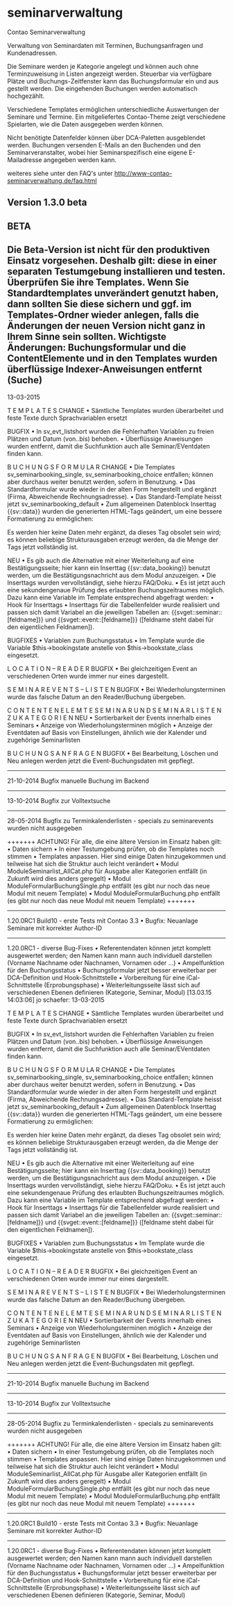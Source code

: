 seminarverwaltung
=================

Contao Seminarverwaltung

Verwaltung von Seminardaten mit Terminen, Buchungsanfragen und Kundenadressen.

Die Seminare werden je Kategorie angelegt und können auch ohne Terminzuweisung in Listen angezeigt werden.
Steuerbar via verfügbare Plätze und Buchungs-Zeitfenster kann das Buchungsformular ein und aus gestellt werden.
Die eingehenden Buchungen werden automatisch hochgezählt. 

Verschiedene Templates ermöglichen unterschiedliche Auswertungen der Seminare und Termine. 
Ein mitgeliefertes Contao-Theme zeigt verschiedene Spielarten, wie die Daten ausgegeben werden können.

Nicht benötigte Datenfelder können über DCA-Paletten ausgeblendet werden.
Buchungen versenden E-Mails an den Buchenden und den Seminarveranstalter, wobei hier Seminarspezifisch eine 
eigene E-Mailadresse angegeben werden kann.

weiteres siehe unter den FAQ's unter http://www-contao-seminarverwaltung.de/faq.html


Version 1.3.0 beta
-------------

BETA
----
Die Beta-Version ist nicht für den produktiven Einsatz vorgesehen.
Deshalb gilt: diese in einer separaten Testumgebung installieren und testen.
Überprüfen Sie ihre Templates. Wenn Sie Standardtemplates unverändert genutzt haben, dann sollten Sie diese sichern und ggf. im Templates-Ordner wieder anlegen, falls die Änderungen der neuen Version nicht ganz in Ihrem Sinne sein sollten.
Wichtigste Änderungen: Buchungsformular und die ContentElemente und in den Templates wurden überflüssige Indexer-Anweisungen entfernt (Suche)
----


13-03-2015

T E M P L A T E S
CHANGE
• Sämtliche Templates wurden überarbeitet und feste Texte durch Sprachvariablen ersetzt

BUGFIX
• In sv_evt_listshort wurden die Fehlerhaften Variablen zu freien Plätzen und Datum (von..bis) behoben.
• Überflüssige <!-- indexer::... --> Anweisungen wurden entfernt, damit die Suchfunktion auch alle Seminar/EVentdaten finden kann.



B U C H U N G S F O R M U LA R
CHANGE
• Die Templates sv_seminarbooking_single, sv_seminarbooking_choice entfallen; können aber durchaus weiter benutzt werden, sofern in Benutzung.
• Das Standardformular wurde wieder in der alten Form hergestellt und ergänzt (Firma, Abweichende Rechnungsadresse).
• Das Standard-Template heisst jetzt sv_seminarbooking_default
• Zum allgemeinen Datenblock Inserttag {{sv::data}} wurden die generierten HTML-Tags geändert, um eine bessere Formatierung zu ermöglichen:
<div class=""><span class=""></span> <span class=""></span></div>
Es werden hier keine Daten mehr ergänzt, da dieses Tag obsolet sein wird; es können beliebige Strukturausgaben erzeugt werden, da die Menge der Tags jetzt vollständig ist.

NEU
• Es gib auch die Alternative mit einer Weiterleitung auf eine Bestätigungsseite; hier kann ein Inserttag {{sv::data_booking}} benutzt werden, um die Bestätigungsnachricht aus dem Modul anzuzeigen.
• Die Inserttags wurden vervollständigt, siehe hierzu FAQ/Doku.
• Es ist jetzt auch eine sekundengenaue Prüfung des erlaubten Buchungszeitraumes möglich. Dazu kann eine Variable im Template entsprechend abgefragt werden: <?php if (xxxx): ?>
• Hook für Inserttags
• Inserttags für die Tabellenfelder wurde realisiert und passen sich damit Variabel an die jeweiligen Tabellen an: {{svget::seminar::[feldname]}} und {{svget::event::[feldname]}} ([feldname steht dabei für den eigentlichen Feldnamen]).

BUGFIXES
• Variablen zum Buchungsstatus
• Im Template wurde die Variable $this->bookingstate anstelle von $this->bookstate_class eingesetzt.



L O C A T I O N – R E A D E R
BUGFIX
• Bei gleichzeitigen Event an verschiedenen Orten wurde immer nur eines dargestellt.



S E M I N A R E V E N T S – L I S T E N
BUGFIX
• Bei Wiederholungsterminen wurde das falsche Datum an den Reader/Buchung übergeben.



C O N T E N T E N E L E M T E   S E M I N A R   U N D   S E M I N A R L I S T E N  Z U   K A T E G O R I E N
NEU
•  Sortierbarkeit der Events innerhalb eines Seminars
• Anzeige von Wiederholungsterminen möglich
• Anzeige der Eventdaten auf Basis von Einstellungen, ähnlich wie der Kalender und zugehörige Seminarlisten



B U C H U N G S A N F R A G E N
BUGFIX
• Bei Bearbeitung, Löschen und Neu anlegen werden jetzt die Event-Buchungsdaten mit gepflegt.

------- 

21-10-2014 Bugfix manuelle Buchung im Backend 

------- 

13-10-2014 Bugfix zur Volltextsuche 

------- 

28-05-2014 Bugfix zu Terminkalenderlisten - specials zu seminarevents wurden nicht ausgegeben

+++++++
ACHTUNG! Für alle, die eine ältere Version im Einsatz haben gilt:
• Daten sichern
• In einer Testumgebung prüfen, ob die Templates noch stimmen
• Templates anpassen. Hier sind einige Daten hinzugekommen und teilweise hat sich die Struktur auch leicht verändert
• Modul ModuleSeminarlist_AllCat.php für Ausgabe aller Kategorien entfällt (in Zukunft wird dies anders geregelt)
• Modul ModuleFormularBuchungSingle.php entfällt (es gibt nur noch das neue Modul mit neuem Template)
• Modul ModuleFormularBuchung.php entfällt (es gibt nur noch das neue Modul mit neuem Template)
+++++++


------- 

1.20.0RC1 Build10 - erste Tests mit Contao 3.3
• Bugfix: Neuanlage Seminare mit korrekter Author-ID 

------- 

1.20.0RC1 - diverse Bug-Fixes
• Referentendaten können jetzt komplett ausgewertet werden; den Namen kann mann auch individuell darstellen (Vorname Nachname oder Nachnamen, Vornamen oder ...)
• Ampelfunktion für den Buchungsstatus
• Buchungsformular jetzt besser erweiterbar per DCA-Definition und Hook-Schnittstelle
• Vorbereitung für eine iCal-Schnittstelle (Erprobungsphase)
• Weiterleitungsseite lässt sich auf verschiedenen Ebenen definieren (Kategorie, Seminar, Modul)
[13.03.15 14:03:06] jo schaefer: 13-03-2015

T E M P L A T E S
CHANGE
• Sämtliche Templates wurden überarbeitet und feste Texte durch Sprachvariablen ersetzt

BUGFIX
• In sv_evt_listshort wurden die Fehlerhaften Variablen zu freien Plätzen und Datum (von..bis) behoben.
• Überflüssige <!-- indexer::... --> Anweisungen wurden entfernt, damit die Suchfunktion auch alle Seminar/EVentdaten finden kann.



B U C H U N G S F O R M U LA R
CHANGE
• Die Templates sv_seminarbooking_single, sv_seminarbooking_choice entfallen; können aber durchaus weiter benutzt werden, sofern in Benutzung.
• Das Standardformular wurde wieder in der alten Form hergestellt und ergänzt (Firma, Abweichende Rechnungsadresse).
• Das Standard-Template heisst jetzt sv_seminarbooking_default
• Zum allgemeinen Datenblock Inserttag {{sv::data}} wurden die generierten HTML-Tags geändert, um eine bessere Formatierung zu ermöglichen:
<div class=""><span class=""></span> <span class=""></span></div>
Es werden hier keine Daten mehr ergänzt, da dieses Tag obsolet sein wird; es können beliebige Strukturausgaben erzeugt werden, da die Menge der Tags jetzt vollständig ist.

NEU
• Es gib auch die Alternative mit einer Weiterleitung auf eine Bestätigungsseite; hier kann ein Inserttag {{sv::data_booking}} benutzt werden, um die Bestätigungsnachricht aus dem Modul anzuzeigen.
• Die Inserttags wurden vervollständigt, siehe hierzu FAQ/Doku.
• Es ist jetzt auch eine sekundengenaue Prüfung des erlaubten Buchungszeitraumes möglich. Dazu kann eine Variable im Template entsprechend abgefragt werden: <?php if (xxxx): ?>
• Hook für Inserttags
• Inserttags für die Tabellenfelder wurde realisiert und passen sich damit Variabel an die jeweiligen Tabellen an: {{svget::seminar::[feldname]}} und {{svget::event::[feldname]}} ([feldname steht dabei für den eigentlichen Feldnamen]).

BUGFIXES
• Variablen zum Buchungsstatus
• Im Template wurde die Variable $this->bookingstate anstelle von $this->bookstate_class eingesetzt.



L O C A T I O N – R E A D E R
BUGFIX
• Bei gleichzeitigen Event an verschiedenen Orten wurde immer nur eines dargestellt.



S E M I N A R E V E N T S – L I S T E N
BUGFIX
• Bei Wiederholungsterminen wurde das falsche Datum an den Reader/Buchung übergeben.



C O N T E N T E N E L E M T E   S E M I N A R   U N D   S E M I N A R L I S T E N   Z U   K A T E G O R I E N
NEU
•  Sortierbarkeit der Events innerhalb eines Seminars
• Anzeige von Wiederholungsterminen möglich
• Anzeige der Eventdaten auf Basis von Einstellungen, ähnlich wie der Kalender und zugehörige Seminarlisten



B U C H U N G S A N F R A G E N
BUGFIX
• Bei Bearbeitung, Löschen und Neu anlegen werden jetzt die Event-Buchungsdaten mit gepflegt.

------- 

21-10-2014 Bugfix manuelle Buchung im Backend 

------- 

13-10-2014 Bugfix zur Volltextsuche 

------- 

28-05-2014 Bugfix zu Terminkalenderlisten - specials zu seminarevents wurden nicht ausgegeben

+++++++
ACHTUNG! Für alle, die eine ältere Version im Einsatz haben gilt:
• Daten sichern
• In einer Testumgebung prüfen, ob die Templates noch stimmen
• Templates anpassen. Hier sind einige Daten hinzugekommen und teilweise hat sich die Struktur auch leicht verändert
• Modul ModuleSeminarlist_AllCat.php für Ausgabe aller Kategorien entfällt (in Zukunft wird dies anders geregelt)
• Modul ModuleFormularBuchungSingle.php entfällt (es gibt nur noch das neue Modul mit neuem Template)
• Modul ModuleFormularBuchung.php entfällt (es gibt nur noch das neue Modul mit neuem Template)
+++++++


------- 

1.20.0RC1 Build10 - erste Tests mit Contao 3.3
• Bugfix: Neuanlage Seminare mit korrekter Author-ID 

------- 

1.20.0RC1 - diverse Bug-Fixes
• Referentendaten können jetzt komplett ausgewertet werden; den Namen kann mann auch individuell darstellen (Vorname Nachname oder Nachnamen, Vornamen oder ...)
• Ampelfunktion für den Buchungsstatus
• Buchungsformular jetzt besser erweiterbar per DCA-Definition und Hook-Schnittstelle
• Vorbereitung für eine iCal-Schnittstelle (Erprobungsphase)
• Weiterleitungsseite lässt sich auf verschiedenen Ebenen definieren (Kategorie, Seminar, Modul)

